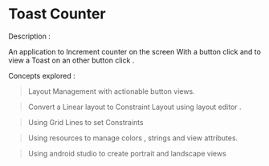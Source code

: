 # Toast Counter

Description : 

An application to Increment counter on the screen With a button click and to view a Toast on an other button click .


Concepts explored :

> Layout Management with actionable button views.

> Convert a Linear layout to Constraint Layout using layout editor .

> Using Grid Lines to set Constraints 

> Using resources to manage colors , strings and view attributes.

> Using android studio to create portrait and landscape views

